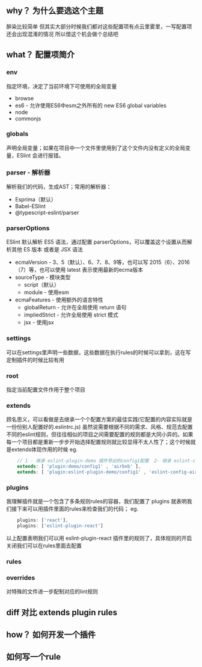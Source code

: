 ## why？ 为什么要选这个主题
醉染比较简单 但其实大部分时候我们都对这些配置项有点云里雾里，一写配置项还会出现混淆的情况
所以借这个机会做个总结吧



## what？ 配置项简介
### env
指定环境，决定了当前环境下可使用的全局变量
* browse
* es6 - 允许使用ES6中esm之外所有的 new ES6 global variables
* node
* commonjs

### globals
声明全局变量；如果在项目中一个文件里使用到了这个文件内没有定义的全局变量，ESlint 会进行报错。


### parser - 解析器
解析我们的代码，生成AST；常用的解析器：
* Esprima（默认）
* Babel-ESlint
* @typescript-eslint/parser


### parserOptions
ESlint 默认解析 ES5 语法，通过配置 parserOptions，可以覆盖这个设置从而解析其他 ES 版本 或者是 JSX 语法
* ecmaVersion - 3、5（默认）、6、7、8、9等，也可以写 2015（6）、2016（7）等，也可以使用 latest 表示使用最新的ecma版本
* sourceType - 模块类型
    * script（默认）
    * module - 使用esm
* ecmaFeatures - 使用额外的语言特性
    * globalReturn - 允许在全局使用 return 语句
    * impliedStrict - 允许全局使用 strict 模式
    * jsx - 使用jsx


### settings
可以在settings里声明一些数据，这些数据在执行rules的时候可以拿到，这在写定制插件的时候比较有用

### root
指定当前配置文件作用于整个项目

### extends
顾名思义，可以看做是去继承一个个配置方案的最佳实践(它配置的内容实际就是一份份别人配置好的.eslintrc.js)
虽然说需要根据不同的需求、风格、规范去配置不同的eslint规则，但往往相似的项目之间需要配置的规则都是大同小异的。如果每一个项目都是重新一步步开始选择配置规则就比较显得不太人性了；这个时候就是extends体现作用的时候
eg. 
```js
    // 1 - 继承 eslint-plugin-demo 插件导出的config1配置  2- 继承 eslint-config-airbnb 导出的配置
    extends: [ 'plugin:demo/config1' , 'airbnb' ],
    extends: [ 'plugin:eslint-plugin-demo/config1' , 'eslint-config-airbnb' ]

```

### plugins
我理解插件就是一个包含了多条规则rules的容器，我们配置了 plugins 就表明我们接下来可以用插件里面的rules来检查我们的代码； eg.
```js
    plugins: ['react'],
    plugins: ['eslint-plugin-react']
```
以上配置表明我们可以用 eslint-plugin-react 插件里的规则了，具体规则的开启关闭我们可以在rules里面去配置


### rules

### overrides
对特殊的文件进一步配制对应的lint规则



## diff 对比 extends plugin rules





## how？ 如何开发一个插件





## 如何写一个rule




